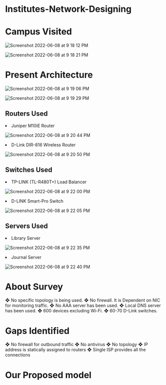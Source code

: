 # Institutes-Network-Designing

<h1>Campus Visited</h1>

![Screenshot 2022-06-08 at 9 18 12 PM](https://user-images.githubusercontent.com/91361896/172660915-b5b46a11-558a-4f06-8264-33704ec68e99.png)

![Screenshot 2022-06-08 at 9 18 21 PM](https://user-images.githubusercontent.com/91361896/172660934-aecf8b31-978f-4ec7-b0a8-e569e649d370.png)

<h1>Present Architecture</h1>

![Screenshot 2022-06-08 at 9 19 06 PM](https://user-images.githubusercontent.com/91361896/172661086-b1bb46c0-ca0c-4f1d-80e8-42246a7b80c4.png)

![Screenshot 2022-06-08 at 9 19 29 PM](https://user-images.githubusercontent.com/91361896/172661152-808fd090-8330-489e-bf04-29168cd0aea3.png)

<h2>Routers Used</h2>

<li>Juniper M10iE Router</li>

![Screenshot 2022-06-08 at 9 20 44 PM](https://user-images.githubusercontent.com/91361896/172661429-f3c0c8c8-dc2c-46a1-a2a4-698fb61ccf24.png)

<li>D-Link DIR-816 Wireless Router</li>

![Screenshot 2022-06-08 at 9 20 50 PM](https://user-images.githubusercontent.com/91361896/172661462-41386979-a6a1-4200-9c8f-852ebf781ff7.png)

<h2>Switches Used</h2>

<li>TP-LINK (TL-R480T+) Load Balancer</li>

![Screenshot 2022-06-08 at 9 22 00 PM](https://user-images.githubusercontent.com/91361896/172661751-15fb44eb-4585-459c-87ed-1c2a81ffe904.png)

<li>D-LINK Smart-Pro Switch</li>

![Screenshot 2022-06-08 at 9 22 05 PM](https://user-images.githubusercontent.com/91361896/172661793-2aa921e1-77fe-4e69-b772-37a5d81bef67.png)

<h2>Servers Used</h2>

<li>Library Server</li>

![Screenshot 2022-06-08 at 9 22 35 PM](https://user-images.githubusercontent.com/91361896/172662002-5acf465a-d475-4cde-978e-d95398e35329.png)

<li>Journal Server</li>

![Screenshot 2022-06-08 at 9 22 40 PM](https://user-images.githubusercontent.com/91361896/172662041-a6db2dec-9b4b-4efd-b058-52bc26329499.png)

<h1>About Survey</h1>

❖ No specific topology is being used.
❖ No firewall. It is Dependent on NIC for monitoring traffic.
❖ No AAA server has been used.
❖ Local DNS server has been used.
❖ 600 devices excluding Wi-Fi.
❖ 60-70 D-Link switches.

<h1>Gaps Identified</h1>

❖ No firewall for outbound traffic
❖ No antivirus
❖ No topology
❖ IP address is statically assigned to routers 
❖ Single ISP provides all the connections

<h1>Our Proposed model</h1>
